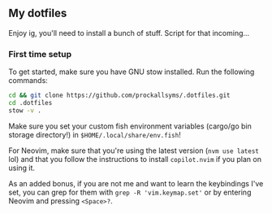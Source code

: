 ## My dotfiles

Enjoy ig, you'll need to install a bunch of stuff. Script for that incoming...

### First time setup

To get started, make sure you have GNU stow installed. Run the following commands:

```bash
cd && git clone https://github.com/prockallsyms/.dotfiles.git
cd .dotfiles
stow -v .
```

Make sure you set your custom fish environment variables (cargo/go bin storage directory!) in `$HOME/.local/share/env.fish`!

For Neovim, make sure that you're using the latest version (`nvm use latest` lol) and that you follow the instructions to install `copilot.nvim` if you plan on using it.

As an added bonus, if you are not me and want to learn the keybindings I've set, you can grep for them with `grep -R 'vim.keymap.set'` or by entering Neovim and pressing `<Space>?`.
